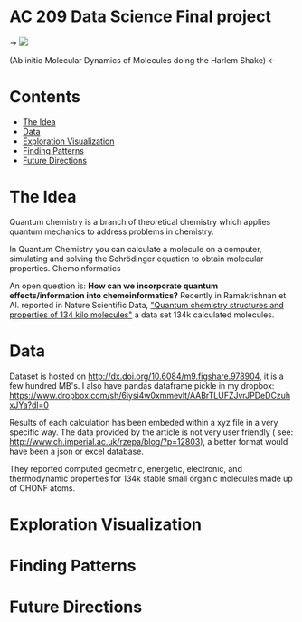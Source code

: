 AC 209 Data Science Final project 
===================
->
<img src="http://giant.gfycat.com/SlimyReasonableItalianbrownbear.gif">

(Ab initio Molecular Dynamics of Molecules doing the Harlem Shake)
<-

# Contents
- [The Idea](#the-idea) 
- [Data](#data) 
- [Exploration Visualization](#exploration-visualization) 
- [Finding Patterns](#finding-patterns) 
- [Future Directions](#future-directions) 


# The Idea

Quantum chemistry is a branch of theoretical chemistry which applies quantum mechanics  to address problems in chemistry.

In Quantum Chemistry you can calculate a molecule on a computer, simulating and solving the Schrödinger equation to obtain molecular properties.
Chemoinformatics

An open question is: **How can we incorporate quantum effects/information into chemoinformatics?**
Recently in Ramakrishnan et Al. reported in Nature Scientific Data, ["Quantum chemistry structures and properties of 134 kilo molecules"](http://www.nature.com/articles/sdata201422) a data set 134k calculated molecules. 

# Data

Dataset is hosted on http://dx.doi.org/10.6084/m9.figshare.978904, it is a few hundred MB's.
I also have pandas dataframe pickle in my dropbox:
https://www.dropbox.com/sh/6iysi4w0xmmevlt/AABrTLUFZJvrJPDeDCzuhxJYa?dl=0

Results of each calculation has been embeded within a xyz file in a very specific way. The data provided by the article is not very user friendly ( see: http://www.ch.imperial.ac.uk/rzepa/blog/?p=12803), a better format would have been a json or excel database.

They reported computed geometric, energetic, electronic, and thermodynamic properties for 134k stable small organic molecules made up of CHONF atoms.
# Exploration Visualization

# Finding Patterns

# Future Directions

